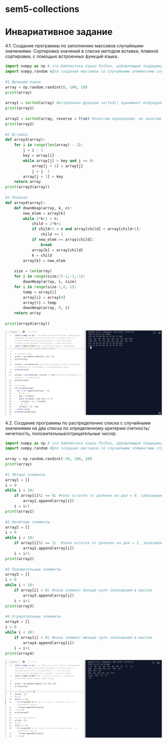 # sem5-collections
<h1>Инвариативное задание</h1>
4.1. Создание программы по заполнению массивов случайными значениями. Сортировка значений в списке методом вставки, плавной сортировки, с помощью встроенных функций языка.

```python
import numpy as np # это библиотека языка Python, добавляющая поддержку больших многомерных массивов и матриц, вместе с большой библиотекой высокоуровневых (и очень быстрых) математических функций для операций с этими массивами.
import numpy.random #Для создания массивов со случайными элементами служит модуль numpy.random

#1 Функции языка
array = np.random.randint(0, 100, 10) 
print(array)

array1 = sorted(array) #встроенная функции sorted() принимает итерируемый тип и возвращает отсортированный список
print(array1)

array2 = sorted(array, reverse = True) #захотим перевернём, не захотим - не перевернём
print(array2)

#2 Вставка
def array3(array):
	for i in range(len(array) - 1):
		j = i - 1 
		key = array[i]
		while array[j] > key and j >= 0:
			array[j + 1] = array[j]
			j = j- 1
		array[j + 1] = key
	return array
print(array3(array))

#3 Плавная
def array4(array):
    def downHeap(array, k, n):
        new_elem = array[k]
        while 2*k+1 < n:
            child = 2*k+1
            if child+1 < n and array[child] < array[child+1]:
                child += 1
            if new_elem >= array[child]:
                break
            array[k] = array[child]
            k = child
        array[k] = new_elem
  
    size = len(array)
    for i in range(size//2-1,-1,-1):
        downHeap(array, i, size)
    for i in range(size-1,0,-1):
        temp = array[i]
        array[i] = array[0]
        array[0] = temp
        downHeap(array, 0, i)
    return array

print(array4(array))
```

![alt](https://github.com/python-advance/sem5-collections-KsushaSeliv/blob/master/invar/17.JPG)

4.2. Создание программы по распределению списка с случайными значениями на два списка по определенному критерию (четность/нечетность, положительные/отрицательные числа).

```python
import numpy as np # это библиотека языка Python, добавляющая поддержку больших многомерных массивов и матриц, вместе с большой библиотекой высокоуровневых (и очень быстрых) математических функций для операций с этими массивами.
import numpy.random #Для создания массивов со случайными элементами служит модуль numpy.random

array = np.random.randint(-30, 100, 10)
print(array)

#1 Чётные элементы
array1 = []
i = 0
while i < 10:
	if array[i]%2 == 0: #пока остаток от деления на два = 0, записываем в массив
		array1.append(array[i])
	i = i+1
print(array1)

#2 Нечётные элементы
array2 = []
i = 0
while i < 10:
	if array[i]%2 == 1:  #пока остаток от деления на два = 1, записываем в массив
		array2.append(array[i])
	i = i+1
print(array2)

#3 Положительные элементы
array3 = []
i = 0
while i < 10:
	if array[i] > 0: #пока элемент больше нуля записываем в массив
		array3.append(array[i])
	i = i+1
print(array3)

#4 Отрицательные элементы
array4 = []
i = 0
while i < 10:
	if array[i] < 0: #пока элемент меньше нуля записываем в массив
		array4.append(array[i])
	i = i+1
print(array4)
```

![alt](https://github.com/python-advance/sem5-collections-KsushaSeliv/blob/master/invar/18.JPG)
